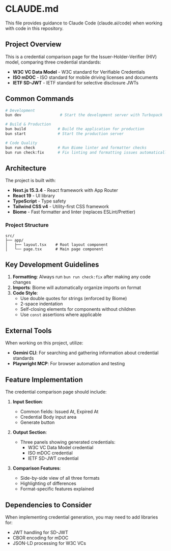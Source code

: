 # CLAUDE.md

This file provides guidance to Claude Code (claude.ai/code) when working with code in this repository.

## Project Overview

This is a credential comparison page for the Issuer-Holder-Verifier (HIV) model, comparing three credential standards:
- **W3C VC Data Model** - W3C standard for Verifiable Credentials
- **ISO mDOC** - ISO standard for mobile driving licenses and documents
- **IETF SD-JWT** - IETF standard for selective disclosure JWTs

## Common Commands

```bash
# Development
bun dev                 # Start the development server with Turbopack

# Build & Production
bun build              # Build the application for production
bun start              # Start the production server

# Code Quality
bun run check          # Run Biome linter and formatter checks
bun run check:fix      # Fix linting and formatting issues automatically (ALWAYS run this after making changes)
```

## Architecture

The project is built with:
- **Next.js 15.3.4** - React framework with App Router
- **React 19** - UI library
- **TypeScript** - Type safety
- **Tailwind CSS v4** - Utility-first CSS framework
- **Biome** - Fast formatter and linter (replaces ESLint/Prettier)

### Project Structure

```
src/
├── app/
│   ├── layout.tsx    # Root layout component
│   └── page.tsx      # Main page component
```

## Key Development Guidelines

1. **Formatting**: Always run `bun run check:fix` after making any code changes
2. **Imports**: Biome will automatically organize imports on format
3. **Code Style**: 
   - Use double quotes for strings (enforced by Biome)
   - 2-space indentation
   - Self-closing elements for components without children
   - Use `const` assertions where applicable

## External Tools

When working on this project, utilize:
- **Gemini CLI**: For searching and gathering information about credential standards
- **Playwright MCP**: For browser automation and testing

## Feature Implementation

The credential comparison page should include:

1. **Input Section**:
   - Common fields: Issued At, Expired At
   - Credential Body input area
   - Generate button

2. **Output Section**:
   - Three panels showing generated credentials:
     - W3C VC Data Model credential
     - ISO mDOC credential
     - IETF SD-JWT credential

3. **Comparison Features**:
   - Side-by-side view of all three formats
   - Highlighting of differences
   - Format-specific features explained

## Dependencies to Consider

When implementing credential generation, you may need to add libraries for:
- JWT handling for SD-JWT
- CBOR encoding for mDOC
- JSON-LD processing for W3C VCs